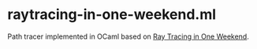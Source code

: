 # raytracing-in-one-weekend.ml

 Path tracer implemented in OCaml based on [Ray Tracing in One Weekend](https://raytracing.github.io/books/RayTracingInOneWeekend.html).
